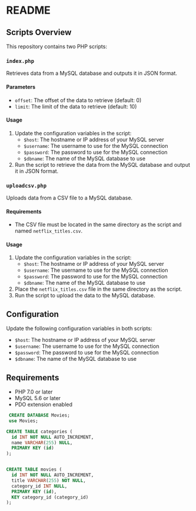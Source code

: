 # README

## Scripts Overview

This repository contains two PHP scripts:

### `index.php`

Retrieves data from a MySQL database and outputs it in JSON format.

#### Parameters

* `offset`: The offset of the data to retrieve (default: 0)
* `limit`: The limit of the data to retrieve (default: 10)

#### Usage

1. Update the configuration variables in the script:
	* `$host`: The hostname or IP address of your MySQL server
	* `$username`: The username to use for the MySQL connection
	* `$password`: The password to use for the MySQL connection
	* `$dbname`: The name of the MySQL database to use
2. Run the script to retrieve the data from the MySQL database and output it in JSON format.

### `uploadcsv.php`

Uploads data from a CSV file to a MySQL database.

#### Requirements

* The CSV file must be located in the same directory as the script and named `netflix_titles.csv`.

#### Usage

1. Update the configuration variables in the script:
	* `$host`: The hostname or IP address of your MySQL server
	* `$username`: The username to use for the MySQL connection
	* `$password`: The password to use for the MySQL connection
	* `$dbname`: The name of the MySQL database to use
2. Place the `netflix_titles.csv` file in the same directory as the script.
3. Run the script to upload the data to the MySQL database.

## Configuration

Update the following configuration variables in both scripts:

* `$host`: The hostname or IP address of your MySQL server
* `$username`: The username to use for the MySQL connection
* `$password`: The password to use for the MySQL connection
* `$dbname`: The name of the MySQL database to use

## Requirements

* PHP 7.0 or later
* MySQL 5.6 or later
* PDO extension enabled


```sql
 CREATE DATABASE Movies;
 use Movies;

CREATE TABLE categories (
  id INT NOT NULL AUTO_INCREMENT,
  name VARCHAR(255) NULL,
  PRIMARY KEY (id)
);


CREATE TABLE movies (
  id INT NOT NULL AUTO_INCREMENT,
  title VARCHAR(255) NOT NULL,
  category_id INT NULL,
  PRIMARY KEY (id),
  KEY category_id (category_id)
);